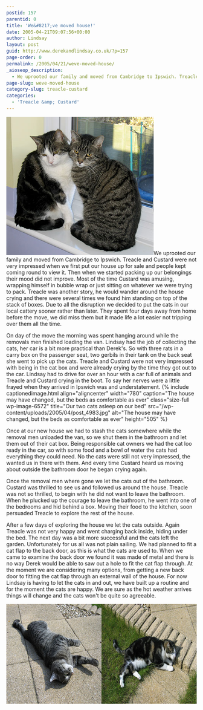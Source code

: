 ```yaml
---
postid: 157
parentid: 0
title: 'We&#8217;ve moved house!'
date: 2005-04-21T09:07:56+00:00
author: Lindsay
layout: post
guid: http://www.derekandlindsay.co.uk/?p=157
page-order: 0
permalink: /2005/04/21/weve-moved-house/
_aioseop_description:
  - We uprooted our family and moved from Cambridge to Ipswich. Treacle and Custard were not very impressed when we first put our house up for sale and people kept coming round to view it.
page-slug: weve-moved-house
category-slug: treacle-custard
categories:
  - 'Treacle &amp; Custard'
---
```

<img class="alignright size-full wp-image-6566" title="Our cats, Custard and Treacle sitting on a windowsill" src="/wp-content/uploads/2005/04/post_8463.jpg" alt="Our cats, Custard and Treacle sitting on a windowsill" width="390" height="366" />We uprooted our family and moved from Cambridge to Ipswich. Treacle and Custard were not very impressed when we first put our house up for sale and people kept coming round to view it. Then when we started packing up our belongings their mood did not improve. Most of the time Custard was amusing, wrapping himself in bubble wrap or just sitting on whatever we were trying to pack. Treacle was another story, he would wander around the house crying and there were several times we found him standing on top of the stack of boxes. Due to all the disruption we decided to put the cats in our local cattery sooner rather than later. They spent four days away from home before the move, we did miss them but it made life a lot easier not tripping over them all the time.

On day of the move the morning was spent hanging around while the removals men finished loading the van. Lindsay had the job of collecting the cats, her car is a bit more practical than Derek's. So with three rats in a carry box on the passenger seat, two gerbils in their tank on the back seat she went to pick up the cats. Treacle and Custard were not very impressed with being in the cat box and were already crying by the time they got out to the car. Lindsay had to drive for over an hour with a car full of animals and Treacle and Custard crying in the boot. To say her nerves were a little frayed when they arrived in Ipswich was and understatement. {% include captionedimage.html align="aligncenter" width="780" caption="The house may have changed, but the beds as comfortable as ever" class="size-full wp-image-6572" title="Our two cats asleep on our bed" src="/wp-content/uploads/2005/04/post_4983.jpg" alt="The house may have changed, but the beds as comfortable as ever" height="505" %} 

Once at our new house we had to stash the cats somewhere while the removal men unloaded the van, so we shut them in the bathroom and let them out of their cat box. Being responsible cat owners we had the cat loo ready in the car, so with some food and a bowl of water the cats had everything they could need. No the cats were still not very impressed, the wanted us in there with them. And every time Custard heard us moving about outside the bathroom door he began crying again.

Once the removal men where gone we let the cats out of the bathroom. Custard was thrilled to see us and followed us around the house. Treacle was not so thrilled, to begin with he did not want to leave the bathroom. When he plucked up the courage to leave the bathroom, he went into one of the bedrooms and hid behind a box. Moving their food to the kitchen, soon persuaded Treacle to explore the rest of the house.

After a few days of exploring the house we let the cats outside. Again Treacle was not very happy and went charging back inside, hiding under the bed. The next day was a bit more successful and the cats left the garden. Unfortunately for us all was not plain sailing. We had planned to fit a cat flap to the back door, as this is what the cats are used to. When we came to examine the back door we found it was made of metal and there is no way Derek would be able to saw out a hole to fit the cat flap through. At the moment we are considering many options, from getting a new back door to fitting the cat flap through an external wall of the house. For now Lindsay is having to let the cats in and out, we have built up a routine and for the moment the cats are happy. We are sure as the hot weather arrives things will change and the cats won't be quite so agreeable.

<img class="aligncenter size-full wp-image-6567" title="Treacle and Custard in the new garden" src="/wp-content/uploads/2005/04/post_tcnewagarden.jpg" alt="Treacle and Custard in the new garden" width="780" height="264" />